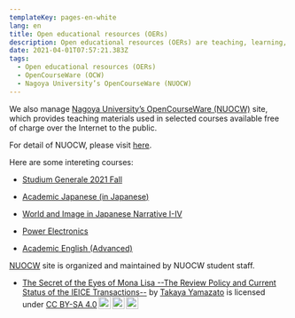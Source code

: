 ```yaml
---
templateKey: pages-en-white
lang: en
title: Open educational resources (OERs)
description: Open educational resources (OERs) are teaching, learning, or research materials that are available in the public domain or released with an intellectual property license that allows for free use, adaptation, and distribution. We are currently focusing on developing OERs and their related technologies.
date: 2021-04-01T07:57:21.383Z
tags:
  - Open educational resources (OERs)
  - OpenCourseWare (OCW)
  - Nagoya University’s OpenCourseWare (NUOCW)
---
```


We also manage [Nagoya University’s OpenCourseWare (NUOCW)](https://ocw.nagoya-u.jp/en) site, which provides teaching materials used in selected courses available free of charge over the Internet to the public.


For detail of NUOCW, please visit [here](https://ocw.nagoya-u.jp/en/about).

Here are some intereting courses:


- [Studium Generale 2021 Fall](https://ocw.nagoya-u.jp/en/courses/838-studium-generale-2021-fall-2022-1/)

- [Academic Japanese (in Japanese)](https://ocw.nagoya-u.jp/courses/441-%E3%82%A2%E3%82%AB%E3%83%87%E3%83%9F%E3%83%83%E3%82%AF%E6%97%A5%E6%9C%AC%E8%AA%9E%EF%BC%88%E8%AA%AD%E8%A7%A3%E3%83%BB%E6%96%87%E7%AB%A0%E8%A1%A8%E7%8F%BE%EF%BC%89%EF%BC%95%EF%BC%8F%E6%BC%A2%E5%AD%97%EF%BC%92%EF%BC%92%EF%BC%90%EF%BC%90-2018/)

- [World and Image in Japanese Narrative I-IV](https://ocw.nagoya-u.jp/en/courses/472-World-and-Image-in-Japanese-Narrative-I-IV-2013/)

- [Power Electronics](https://ocw.nagoya-u.jp/en/courses/422-Power-Electronics-2013/)

- [Academic English (Advanced)](https://ocw.nagoya-u.jp/en/courses/867-academic-english-advanced-2022/)


[NUOCW](https://ocw.nagoya-u.jp) site is organized and maintained by NUOCW student staff.

- <p xmlns:cc="http://creativecommons.org/ns#" xmlns:dct="http://purl.org/dc/terms/"><a property="dct:title" rel="cc:attributionURL" href="https://yamazato.nuee.nagoya-u.ac.jp/PDF/Secret-of-the-Eyes-of-Mona-Lisa.pdf">The Secret of the Eyes of Mona Lisa --The Review Policy and Current Status of the IEICE Transactions--</a> by <a rel="cc:attributionURL dct:creator" property="cc:attributionName" href="https://yamazato.nuee.nagoya-u.ac.jp/en/team/Takaya-Yamazato/">Takaya Yamazato</a> is licensed under <a href="https://creativecommons.org/licenses/by-sa/4.0/?ref=chooser-v1" target="_blank" rel="license noopener noreferrer" style="display:inline-block;">CC BY-SA 4.0<img style="height:22px!important;margin-left:3px;vertical-align:text-bottom;" src="https://mirrors.creativecommons.org/presskit/icons/cc.svg?ref=chooser-v1" alt=""><img style="height:22px!important;margin-left:3px;vertical-align:text-bottom;" src="https://mirrors.creativecommons.org/presskit/icons/by.svg?ref=chooser-v1" alt=""><img style="height:22px!important;margin-left:3px;vertical-align:text-bottom;" src="https://mirrors.creativecommons.org/presskit/icons/sa.svg?ref=chooser-v1" alt=""></a></p>
